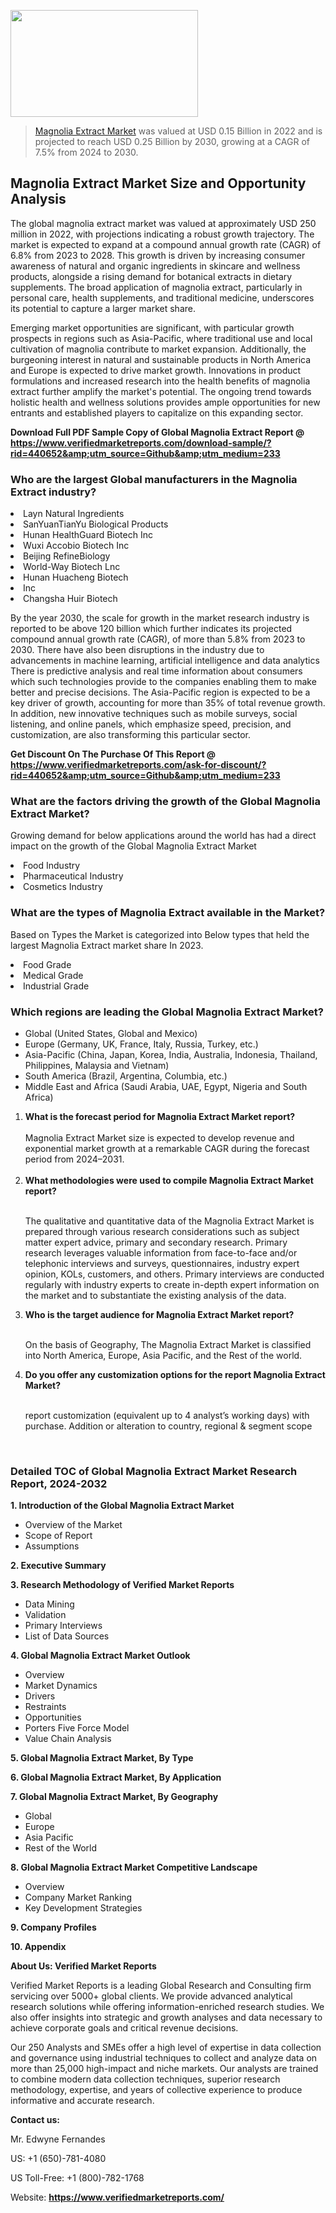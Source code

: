 
<img src="https://ffe5etoiles.com/wp-content/uploads/2024/12/MST1-300x171.png" alt="" width="300" height="171" class="alignnone size-medium wp-image-20088" /><blockquote><p><p><a href="https://www.verifiedmarketreports.com/download-sample/?rid=440652&utm_source=Github&utm_medium=233" target="_blank">Magnolia Extract Market</a> was valued at USD 0.15 Billion in 2022 and is projected to reach USD 0.25 Billion by 2030, growing at a CAGR of 7.5% from 2024 to 2030.</p></blockquote><p><h2>Magnolia Extract Market Size and Opportunity Analysis</h2><p>The global magnolia extract market was valued at approximately USD 250 million in 2022, with projections indicating a robust growth trajectory. The market is expected to expand at a compound annual growth rate (CAGR) of 6.8% from 2023 to 2028. This growth is driven by increasing consumer awareness of natural and organic ingredients in skincare and wellness products, alongside a rising demand for botanical extracts in dietary supplements. The broad application of magnolia extract, particularly in personal care, health supplements, and traditional medicine, underscores its potential to capture a larger market share.</p><p>Emerging market opportunities are significant, with particular growth prospects in regions such as Asia-Pacific, where traditional use and local cultivation of magnolia contribute to market expansion. Additionally, the burgeoning interest in natural and sustainable products in North America and Europe is expected to drive market growth. Innovations in product formulations and increased research into the health benefits of magnolia extract further amplify the market's potential. The ongoing trend towards holistic health and wellness solutions provides ample opportunities for new entrants and established players to capitalize on this expanding sector.</p></p><p class=""><strong>Download Full PDF Sample Copy of Global Magnolia Extract Report @ <a href="https://www.verifiedmarketreports.com/download-sample/?rid=440652&amp;utm_source=Github&amp;utm_medium=233" target="_blank">https://www.verifiedmarketreports.com/download-sample/?rid=440652&amp;utm_source=Github&amp;utm_medium=233</a></strong></p><h3 id="" class="">Who are the largest Global manufacturers in the Magnolia Extract industry?</h3><p><li>Layn Natural Ingredients</li><li> SanYuanTianYu Biological Products</li><li> Hunan HealthGuard Biotech Inc</li><li> Wuxi Accobio Biotech Inc</li><li> Beijing RefineBiology</li><li> World-Way Biotech Lnc</li><li> Hunan Huacheng Biotech</li><li> Inc</li><li> Changsha Huir Biotech</li></p><div class=""><div class="" dir="" data-message-author-role="" data-message-id="" data-message-model-slug=""><div class=""><div class=""><div class=""><div class="" dir="" data-message-author-role="" data-message-id="" data-message-model-slug=""><div class=""><div class=""><p>By the year 2030, the scale for growth in the market research industry is reported to be above 120 billion which further indicates its projected compound annual growth rate (CAGR), of more than 5.8% from 2023 to 2030. There have also been disruptions in the industry due to advancements in machine learning, artificial intelligence and data analytics There is predictive analysis and real time information about consumers which such technologies provide to the companies enabling them to make better and precise decisions. The Asia-Pacific region is expected to be a key driver of growth, accounting for more than 35% of total revenue growth. In addition, new innovative techniques such as mobile surveys, social listening, and online panels, which emphasize speed, precision, and customization, are also transforming this particular sector.</p><p><strong>Get Discount On The Purchase Of This Report @&nbsp; <a href="https://www.verifiedmarketreports.com/ask-for-discount/?rid=440652&amp;utm_source=Github&amp;utm_medium=233" target="_blank">https://www.verifiedmarketreports.com/ask-for-discount/?rid=440652&amp;utm_source=Github&amp;utm_medium=233</a></strong></p></div></div></div></div></div></div></div></div><h3 id="" class="">What are the factors driving the growth of the Global Magnolia Extract Market?</h3><p id="" class="">Growing demand for below applications around the world has had a direct impact on the growth of the Global Magnolia Extract Market</p><p id="" class=""><li>Food Industry</li><li> Pharmaceutical Industry</li><li> Cosmetics Industry</li></p><h3 id="" class="">What are the types of Magnolia Extract available in the Market?</h3><p id="" class="">Based on Types the Market is categorized into Below types that held the largest Magnolia Extract market share In 2023.</p><p id="" class=""><li>Food Grade</li><li> Medical Grade</li><li> Industrial Grade</li></p><h3 id="" class="">Which regions are leading the Global Magnolia Extract Market?</h3><ul><li>Global (United States, Global and Mexico)</li><li>Europe (Germany, UK, France, Italy, Russia, Turkey, etc.)</li><li>Asia-Pacific (China, Japan, Korea, India, Australia, Indonesia, Thailand, Philippines, Malaysia and Vietnam)</li><li>South America (Brazil, Argentina, Columbia, etc.)</li><li>Middle East and Africa (Saudi Arabia, UAE, Egypt, Nigeria and South Africa)</li></ul><p><ol><li><strong>What is the forecast period for Magnolia Extract Market report?<br /></strong><br /><span data-sheets-root="1" data-sheets-value="{&quot;1&quot;:2,&quot;2&quot;:&quot;XXXX size is expected to develop revenue and exponential market growth at a remarkable CAGR during the forecast period from 2024&ndash;2030.&quot;}" data-sheets-userformat="{&quot;2&quot;:12674,&quot;4&quot;:{&quot;1&quot;:2,&quot;2&quot;:16776960},&quot;10&quot;:2,&quot;11&quot;:0,&quot;15&quot;:&quot;Arial&quot;,&quot;16&quot;:12}">Magnolia Extract Market size is expected to develop revenue and exponential market growth at a remarkable CAGR during the forecast period from 2024&ndash;2031.</span><br /><br /></li><li><strong>What methodologies were used to compile Magnolia Extract Market report?<br /><br /></strong><p>The qualitative and quantitative data of the&nbsp;Magnolia Extract Market is prepared through various research considerations such as subject matter expert advice, primary and secondary research. Primary research leverages valuable information from face-to-face and/or telephonic interviews and surveys, questionnaires, industry expert opinion, KOLs, customers, and others. Primary interviews are conducted regularly with industry experts to create in-depth expert information on the market and to substantiate the existing analysis of the data.&nbsp;</p></li><li><strong>Who is the target audience for Magnolia Extract Market report?<br /><br /></strong><p>On the basis of Geography, The&nbsp;Magnolia Extract Market is classified into North America, Europe, Asia Pacific, and the Rest of the world.</p></li><li><strong>Do you offer any customization options for the report Magnolia Extract Market?<br /><br /></strong><p>report customization (equivalent up to 4 analyst&rsquo;s working days) with purchase. Addition or alteration to country, regional &amp; segment scope</p><p>&nbsp;</p></li></ol></p><h3 id="" class="">Detailed TOC of Global Magnolia Extract Market Research Report, 2024-2032</h3><p id="" class=""><strong>1. Introduction of the Global Magnolia Extract Market</strong></p><ul><li>Overview of the Market</li><li>Scope of Report</li><li>Assumptions</li></ul><p id="" class=""><strong>2. Executive Summary</strong></p><p id="" class=""><strong>3. Research Methodology of&nbsp;Verified Market Reports</strong></p><ul><li>Data Mining</li><li>Validation</li><li>Primary Interviews</li><li>List of Data Sources</li></ul><p id="" class=""><strong>4. Global Magnolia Extract Market Outlook</strong></p><ul><li>Overview</li><li>Market Dynamics</li><li>Drivers</li><li>Restraints</li><li>Opportunities</li><li>Porters Five Force Model</li><li>Value Chain Analysis</li></ul><p id="" class=""><strong>5. Global Magnolia Extract Market, By&nbsp;Type</strong></p><p id="" class=""><strong>6. Global Magnolia Extract Market, By Application</strong></p><p id="" class=""><strong>7. Global Magnolia Extract Market, By Geography</strong></p><ul><li>Global</li><li>Europe</li><li>Asia Pacific</li><li>Rest of the World</li></ul><p id="" class=""><strong>8. Global Magnolia Extract Market Competitive Landscape</strong></p><ul><li>Overview</li><li>Company Market Ranking</li><li>Key Development Strategies</li></ul><p id="" class=""><strong>9. Company Profiles</strong></p><p id="" class=""><strong>10. Appendix</strong></p><p id="" class=""><strong>About Us: Verified Market Reports</strong></p><p id="" class="">Verified Market Reports is a leading Global Research and Consulting firm servicing over 5000+ global clients. We provide advanced analytical research solutions while offering information-enriched research studies. We also offer insights into strategic and growth analyses and data necessary to achieve corporate goals and critical revenue decisions.</p><p id="" class="">Our 250 Analysts and SMEs offer a high level of expertise in data collection and governance using industrial techniques to collect and analyze data on more than 25,000 high-impact and niche markets. Our analysts are trained to combine modern data collection techniques, superior research methodology, expertise, and years of collective experience to produce informative and accurate research.</p><p id="" class=""><strong>Contact us:</strong></p><p id="" class="">Mr. Edwyne Fernandes</p><p id="" class="">US: +1 (650)-781-4080</p><p id="" class="">US Toll-Free: +1 (800)-782-1768</p><p id="" class="">Website: <a target="" data-test-app-aware-link=""><strong>https://www.verifiedmarketreports.com/</strong></a></p>
